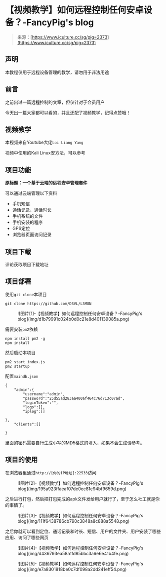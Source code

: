 <!--yml
category: 社会工程
date: 2022-11-10 10:29:35
-->

# 【视频教学】如何远程控制任何安卓设备？-FancyPig's blog

> 来源：[https://www.iculture.cc/sg/pig=2373](https://www.iculture.cc/sg/pig=2373)

## 声明

本教程仅用于远程设备管理的教学，请勿用于非法用途

## 前言

之前出过一篇远程控制的文章，但仅针对于会员用户

今天出一篇大家都可以看的，并且还配了视频教学，记得点赞哦！

## 视频教学

本视频来自Youtube大佬`Loi Liang Yang`

视频中使用的Kali Linux安方法，可以参考

## 项目功能

**原标题：一个基于云端的远程安卓管理套件**

可以通过云端管理以下资料

*   手机短信
*   通话记录、通话时长
*   手机系统的文件
*   手机安装的程序
*   GPS定位
*   浏览器页面访问记录

## 项目下载

评论获取项目下载地址

## 项目部署

使用`git clone`本项目

```
git clone https://github.com/D3VL/L3MON
```

<figure class="wp-block-image size-large">![图片[1]-【视频教学】如何远程控制任何安卓设备？-FancyPig's blog](img/d1b79991c024b0d0c21e8d401139085a.png)</figure>

需要安装`pm2`依赖

```
npm install pm2 -g
npm install 
```

然后启动本项目

```
pm2 start index.js
pm2 startup
```

配置`maindb.json`

```
{
	"admin":{
		"username":"admin",
		"password":"25d55ad283aa400af464c76d713c07ad",
		"loginToken":"",
		"logs":[],
		"iplog":[]

},	
	"clients":[]

}
```

里面的密码需要自行生成小写的MD5格式的填入，如果不会生成请参考。

## 项目的使用

在浏览器里通过`http://[你的IP地址]:22533`访问

<figure class="wp-block-image size-large">![图片[2]-【视频教学】如何远程控制任何安卓设备？-FancyPig's blog](img/195a923ffaeaf07de0ec81e94bf9659d.png)</figure>

之后进行打包，然后把打包完成的apk文件发给用户就行了，至于怎么社工就是你的事情了。

<figure class="wp-block-image size-large">![图片[3]-【视频教学】如何远程控制任何安卓设备？-FancyPig's blog](img/111f6438786cb790c3848a8c888a5548.png)</figure>

之后你就可以看到定位、通话记录和时长、短信、用户的文件夹、用户安装了哪些应用、访问了哪些网页

<figure class="wp-block-image size-large">![图片[4]-【视频教学】如何远程控制任何安卓设备？-FancyPig's blog](img/d436793ea58a1fd85bbc3a6e6e41b4fe.png)</figure>

<figure class="wp-block-image size-large">![图片[5]-【视频教学】如何远程控制任何安卓设备？-FancyPig's blog](img/e7a8301818be0c7df098a2dd241eff54.png)</figure>
